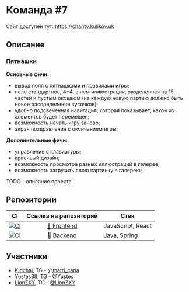 # Команда #7

Сайт доступен тут: https://charity.kulikov.uk

## Описание

### Пятнашки

**Основные фичи:**
- вывод поля с пятнашками и правилами игры;
- поле стандартное, 4*4, в нем иллюстрация, разделенная на 15 частей и пустым окошком (на каждую новую партию должно быть новое распределение кусочков);
- удобно подсвеченная навигация, которая показывает, какой из элементов будет перемещен;
- возможность начать игру заново;
- экран поздравления с окончанием игры;

**Дополнительные фичи:**
- управление с клавиатуры;
- красивый дизайн;
- возможность просмотра разных иллюстраций в галерее;
- возможность загрузить свою картинку в галерею;

TODO - описание проекта

## Репозитории

|                                                                                               CI                                                                                              |                          Ссылка на репозиторий                          | Стек                |
|:---------------------------------------------------------------------------------------------------------------------------------------------------------------------------------------------:|:-----------------------------------------------------------------------:|---------------------|
| [![CI](https://github.com/Junior-Hackathon-Charity-2023/frontend/actions/workflows/push.yml/badge.svg)](https://github.com/Junior-Hackathon-Charity-2023/frontend/actions/workflows/push.yml) | [🎨 Frontend](https://github.com/Junior-Hackathon-Charity-2023/frontend) | JavaScript, React       |
| [![CI](https://github.com/Junior-Hackathon-Charity-2023/backend/actions/workflows/push.yml/badge.svg)](https://github.com/Junior-Hackathon-Charity-2023/backend/actions/workflows/push.yml)   | [🤖 Backend](https://github.com/Junior-Hackathon-Charity-2023/backend)   | Java, Spring |

## Участники

- [Kidchai](https://github.com/Kidchai), TG - [@matri_caria](https://t.me/matri_caria)
- [Yustes88](https://github.com/Yustes88), TG - [@Yustes](https://t.me/Yustes)
- [LionZXY](https://github.com/LionZXY), TG - [@LionZXY](https://t.me/LionZXY)

